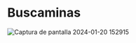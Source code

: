# Buscaminas


![Captura de pantalla 2024-01-20 152915](https://github.com/JoaquinJRG/Buscaminas/assets/109892612/bbbd5a2c-0d4a-4102-978d-697229c13fd1)
